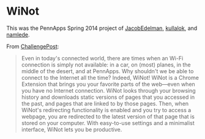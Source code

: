 WiNot
=====
This was the PennApps Spring 2014 project of [JacobEdelman](https://github.com/JacobEdelman), [kullalok](https://github.com/kullalok), and [namlede](https://github.com/namlede).

From [ChallengePost](https://challengepost.com/software/winot):

> Even in today's connected world, there are times when an Wi-Fi connection is simply not available: in a car, on (most) planes, in the middle of the desert, and at PennApps. Why shouldn't we be able to connect to the Internet all the time? Indeed, WiNot! WiNot is a Chrome Extension that brings you your favorite parts of the web—even when you have no Internet connection. WiNot looks through your browsing history and downloads static versions of pages that you accessed in the past, and pages that are linked to by those pages. Then, when WiNot's redirecting functionality is enabled and you try to access a webpage, you are redirected to the latest version of that page that is stored on your computer. With easy-to-use settings and a minimalist interface, WiNot lets you be productive.
